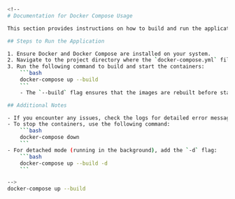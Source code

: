 ```bash
<!-- 
# Documentation for Docker Compose Usage

This section provides instructions on how to build and run the application using Docker Compose.

## Steps to Run the Application

1. Ensure Docker and Docker Compose are installed on your system.
2. Navigate to the project directory where the `docker-compose.yml` file is located.
3. Run the following command to build and start the containers:
    ```bash
    docker-compose up --build
    ```
    - The `--build` flag ensures that the images are rebuilt before starting the containers.

## Additional Notes

- If you encounter any issues, check the logs for detailed error messages.
- To stop the containers, use the following command:
    ```bash
    docker-compose down
    ```
- For detached mode (running in the background), add the `-d` flag:
    ```bash
    docker-compose up --build -d
    ```

-->
docker-compose up --build